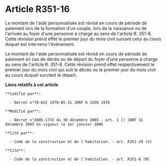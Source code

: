 # Article R351-16

Le montant de l'aide personnalisée est révisé en cours de période de paiement lors de la formation d'un couple, lors de la
naissance ou de l'arrivée au foyer d'une personne à charge au sens de l'article R. 351-8. Cette révision prend effet le
premier jour du mois civil suivant celui au cours duquel est intervenu l'événement.

Le montant de l'aide personnalisée est révisé en cours de période de paiement en cas de décès ou de départ du foyer d'une
personne à charge au sens de l'article R. 351-8. Cette révision prend effet respectivement le premier jour du mois civil qui
suit le décès ou le premier jour du mois civil au cours duquel survient le départ.

**Liens relatifs à cet article**

	**Codifié par**:

	  - Décret n°78-622 1978-05-31 JORF 8 JUIN 1978

	**Modifié par**:

	  - Décret n°2005-1733 du 30 décembre 2005 - art. 1 () JORF 31 décembre 2005 en vigueur le 1er janvier 2006

	**Cité par**:

	  - Code de la construction et de l'habitation. - art. R351-29 (V)

	**Cite**:

	  - Code de la construction et de l'habitation. - art. R351-8 (M)
